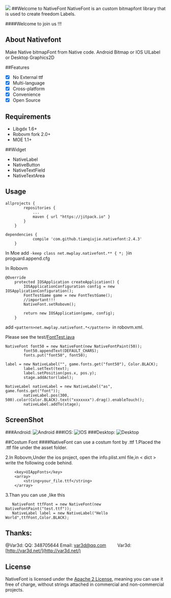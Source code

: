 [![](https://jitpack.io/v/tianqiujie/nativefont.svg)](https://jitpack.io/#tianqiujie/nativefont)
##Welcome to NativeFont
NativeFont is an custom bitmapfont library that is used to create freedom Labels.

####Welcome to join us !!!

## About Nativefont

Make Native bitmapFont from Native code. Android Bitmap or IOS UILabel or Desktop Graphics2D

##Features

- [x] No External ttf
- [x] Multi-language
- [x] Cross-platform
- [x] Convenience
- [x] Open Source

## Requirements

* Libgdx 1.6+
* Robovm fork 2.0+
* MOE 1.1+

##Widget
* NativeLabel
* NativeButton
* NativeTextField
* NativeTextArea

## Usage
```
allprojects {
        repositories {
            ...
            maven { url "https://jitpack.io" }
        }
    }
```


```
dependencies {
	        compile 'com.github.tianqiujie.nativefont:2.4.3'
	}
```
In Moe
add ```-keep class net.mwplay.nativefont.** { *; }```in proguard.append.cfg

In Robovm
```
@Override
    protected IOSApplication createApplication() {
        IOSApplicationConfiguration config = new IOSApplicationConfiguration();
        FontTestGame game = new FontTestGame();
        //important!!!
        NativeFont.setRobovm();

        return new IOSApplication(game, config);
    }
```
add ```<pattern>net.mwplay.nativefont.*</pattern> ```in robovm.xml.

Please see the test/[FontTest.java](core/src/main/java/net/mwplay/nativefont/test/FontTest.java)
```
NativeFont font50 = new NativeFont(new NativeFontPaint(50));
        font50.appendText(DEFAULT_CHARS);
        fonts.put("font50", font50);
```
```
label = new NativeLabel("", game.fonts.get("font50"), Color.BLACK);
        label.setText(text);
        label.setPosition(pos.x, pos.y);
        stage.addActor(label);
        
NativeLabel nativeLabel = new NativeLabel("as", game.fonts.get("font"));
        nativeLabel.pos(300, 500).color(Color.BLACK).text("xxxxxxx").drag().enableTouch();
        nativeLabel.addTo(stage);
```

## ScreenShot

###Android:
![Android](doc/android.jpg)
###IOS:
![IOS](doc/ios.jpg)
###Desktop:
![Desktop](doc/desktop.jpg)

##Costum Font
####NativeFont can use a costum font by .ttf
1.Placed the .ttf file under the asset folder.

2.In Robovm,Under the ios project, open the info.plist.xml file,in < dict > write the following code behind.
```
    <key>UIAppFonts</key>
    <array>
        <string>your_file.ttf</string>
    </array>
```
3.Than you can use ,like this
```
   NativeFont ttfFont = new NativeFont(new NativeFontPaint("test.ttf"));
   NativeLabel label = new NativeLabel("Hello World",ttfFont,Color.BLACK);
```


## Thanks: 
@Var3d: 
          QQ: 348705644
	  Email: var3d@qq.com
          Var3d: [http://var3d.net/](http://var3d.net/)    
        
## License

NativeFont is licensed under the [Apache 2 License](http://www.apache.org/licenses/LICENSE-2.0.html), meaning you can use it free of charge, without strings attached in commercial and non-commercial projects. 

